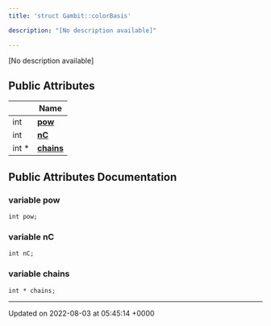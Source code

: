 ```yaml
---
title: 'struct Gambit::colorBasis'

description: "[No description available]"

---
```









[No description available]

## Public Attributes

|                | Name           |
| -------------- | -------------- |
| int | **[pow](/documentation/code/colliderbit/classes/structgambit_1_1colorbasis/#variable-pow)**  |
| int | **[nC](/documentation/code/colliderbit/classes/structgambit_1_1colorbasis/#variable-nc)**  |
| int * | **[chains](/documentation/code/colliderbit/classes/structgambit_1_1colorbasis/#variable-chains)**  |

## Public Attributes Documentation

### variable pow

```
int pow;
```


### variable nC

```
int nC;
```


### variable chains

```
int * chains;
```


-------------------------------

Updated on 2022-08-03 at 05:45:14 +0000